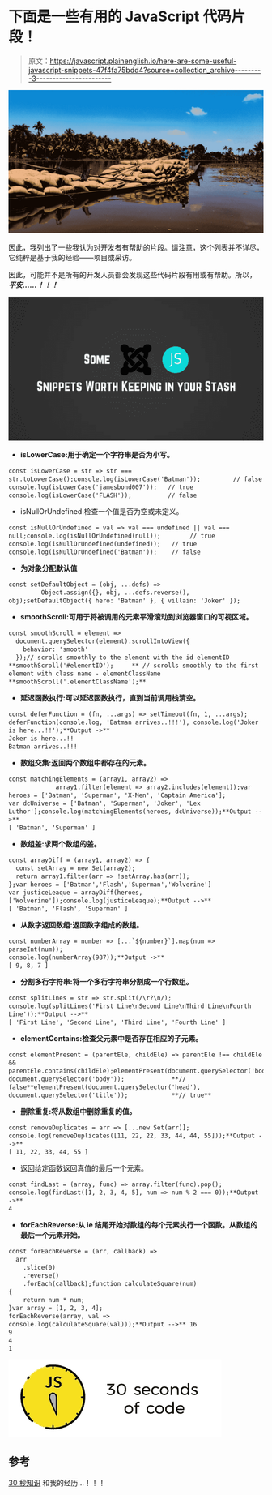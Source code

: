 # 下面是一些有用的 JavaScript 代码片段！

> 原文：<https://javascript.plainenglish.io/here-are-some-useful-javascript-snippets-47f4fa75bdd4?source=collection_archive---------3----------------------->

![](img/9acf9ede12194f7d31f2121304982f86.png)

因此，我列出了一些我认为对开发者有帮助的片段。请注意，这个列表并不详尽，它纯粹是基于我的经验——项目或采访。

因此，可能并不是所有的开发人员都会发现这些代码片段有用或有帮助。所以， ***平安……！！！***

![](img/ae83c8f9385381ebc664a1e5bb484c85.png)

*   **isLowerCase:用于确定一个字符串是否为小写。**

```
const isLowerCase = str => str === str.toLowerCase();console.log(isLowerCase('Batman'));         // false
console.log(isLowerCase('jamesbond007'));   // true
console.log(isLowerCase('FLASH'));          // false
```

*   isNullOrUndefined:检查一个值是否为空或未定义。

```
const isNullOrUndefined = val => val === undefined || val === null;console.log(isNullOrUndefined(null));        // true
console.log(isNullOrUndefined(undefined));   // true
console.log(isNullOrUndefined('Batman'));    // false
```

*   **为对象分配默认值**

```
const setDefaultObject = (obj, ...defs) => 
         Object.assign({}, obj, ...defs.reverse(), obj);setDefaultObject({ hero: 'Batman' }, { villain: 'Joker' });
```

*   **smoothScroll:可用于将被调用的元素平滑滚动到浏览器窗口的可视区域。**

```
const smoothScroll = element =>
  document.querySelector(element).scrollIntoView({
    behavior: 'smooth'
  });// scrolls smoothly to the element with the id elementID
**smoothScroll('#elementID');     ** // scrolls smoothly to the first element with class name - elementClassName
**smoothScroll('.elementClassName');**
```

*   **延迟函数执行:可以延迟函数执行，直到当前调用栈清空。**

```
const deferFunction = (fn, ...args) => setTimeout(fn, 1, ...args);
deferFunction(console.log, 'Batman arrives..!!!'), console.log('Joker is here...!!');**Output ->**
Joker is here...!!
Batman arrives..!!!
```

*   **数组交集:返回两个数组中都存在的元素。**

```
const matchingElements = (array1, array2) => 
             array1.filter(element => array2.includes(element));var heroes = ['Batman', 'Superman', 'X-Men', 'Captain America'];
var dcUniverse = ['Batman', 'Superman', 'Joker', 'Lex Luthor'];console.log(matchingElements(heroes, dcUniverse));**Output -->**
[ 'Batman', 'Superman' ]
```

*   **数组差:求两个数组的差。**

```
const arrayDiff = (array1, array2) => {
  const setArray = new Set(array2);
  return array1.filter(arr => !setArray.has(arr));
};var heroes = ['Batman','Flash','Superman','Wolverine']
var justiceLeaque = arrayDiff(heroes, ['Wolverine']);console.log(justiceLeaque);**Output -->**
[ 'Batman', 'Flash', 'Superman' ]
```

*   **从数字返回数组:返回数字组成的数组。**

```
const numberArray = number => [...`${number}`].map(num => parseInt(num));
console.log(numberArray(987));**Output ->**
[ 9, 8, 7 ]
```

*   **分割多行字符串:将一个多行字符串分割成一个行数组。**

```
const splitLines = str => str.split(/\r?\n/);
console.log(splitLines('First Line\nSecond Line\nThird Line\nFourth Line'));**Output -->** 
[ 'First Line', 'Second Line', 'Third Line', 'Fourth Line' ]
```

*   **elementContains:检查父元素中是否存在相应的子元素。**

```
const elementPresent = (parentEle, childEle) => parentEle !== childEle && parentEle.contains(childEle);elementPresent(document.querySelector('body'), document.querySelector('body'));             **// false**elementPresent(document.querySelector('head'), document.querySelector('title'));            **// true**
```

*   **删除重复:将从数组中删除重复的值。**

```
const removeDuplicates = arr => [...new Set(arr)];
console.log(removeDuplicates([11, 22, 22, 33, 44, 44, 55]));**Output -->**
[ 11, 22, 33, 44, 55 ]
```

*   返回给定函数返回真值的最后一个元素。

```
const findLast = (array, func) => array.filter(func).pop();
console.log(findLast([1, 2, 3, 4, 5], num => num % 2 === 0));**Output ->** 
4
```

*   **forEachReverse:从 ie 结尾开始对数组的每个元素执行一个函数。从数组的最后一个元素开始。**

```
const forEachReverse = (arr, callback) =>
  arr
    .slice(0)
    .reverse()
    .forEach(callback);function calculateSquare(num)
{
    return num * num;
}var array = [1, 2, 3, 4];
forEachReverse(array, val => console.log(calculateSquare(val)));**Output -->** 16
9
4
1
```

![](img/e2074967c27fc8e889c43e22281d4349.png)

## 参考

[30 秒知识](https://30secondsofknowledge.com/)
和我的经历…！！！